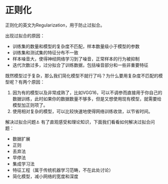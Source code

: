 <!--
 * @Author: matiastang
 * @Date: 2022-08-08 15:39:56
 * @LastEditors: matiastang
 * @LastEditTime: 2022-08-08 15:46:19
 * @FilePath: /matias-AI/md/DNN/正则化.md
 * @Description: 正则化
-->
# 正则化

正则化的英文为Regularization，用于防止过拟合。

出现过拟合的原因：

* 训练集的数量和模型的复杂度不匹配，样本数量级小于模型的参数
* 训练集和测试集的特征分布不一致
* 样本噪音大，使得神经网络学习到了噪音，正常样本的行为被抑制
* 迭代次数过多，过分拟合了训练数据，包括噪音部分和一些非重要特征

既然模型过于复杂，那么我们简化模型不就行了吗？为什么要用复杂度不匹配的模型呢？有两个原因：

1. 因为有的模型以及非常成熟了，比如VGG16，可以不调参而直接用于你自己的数据训练，此时如果你的数据数量不够多，但是又想使用现有模型，就需要给模型加正则项了。
2. 使用相对复杂的模型，可以比较快速地使得网络训练收敛，以节省时间。

解决过拟合问题⚓︎
有了直观感受和理论知识，下面我们看看如何解决过拟合问题：

* 数据扩展
* 正则
* 丢弃法
* 早停法
* 集成学习法
* 特征工程（属于传统机器学习范畴，不在此处讨论）
* 简化模型，减小网络的宽度和深度